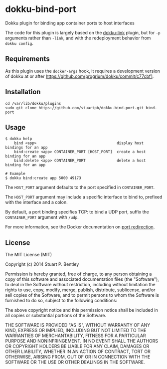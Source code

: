 # dokku-bind-port

Dokku plugin for binding app container ports to host interfaces

The code for this plugin is largely based on the
[dokku-link](https://github.com/rlaneve/dokku-link) plugin, but for `-p`
arguments rather than `-link`, and with the redeployment behavior from
`dokku config`.

## Requirements

As this plugin uses the `docker-args` hook, it requires a development version
of dokku at or after https://github.com/progrium/dokku/commit/c77cbf1.

## Installation

```
cd /var/lib/dokku/plugins
sudo git clone https://github.com/stuartpb/dokku-bind-port.git bind-port
```

## Usage

```
$ dokku help
    bind <app>                                    display host bindings for an app
    bind:create <app> CONTAINER_PORT [HOST_PORT]  create a host binding for an app
    bind:delete <app> CONTAINER_PORT              delete a host binding for an app

# Example    
$ dokku bind:create app 5000 49173
```

The `HOST_PORT` argument defaults to the port specified in `CONTAINER_PORT`.

The `HOST_PORT` argument may include a specific interface to bind to, prefixed
with the interface and a colon.

By default, a port binding specifies TCP: to bind a UDP port, suffix the
`CONTAINER_PORT` argument with `/udp`.

For more information, see the Docker documentation on [port redirection][].

[port redirection]: http://docs.docker.io/en/latest/use/port_redirection/#binding-a-port-to-a-host-interface

## License

The MIT License (MIT)

Copyright (c) 2014 Stuart P. Bentley

Permission is hereby granted, free of charge, to any person obtaining a copy of
this software and associated documentation files (the "Software"), to deal in
the Software without restriction, including without limitation the rights to
use, copy, modify, merge, publish, distribute, sublicense, and/or sell copies of
the Software, and to permit persons to whom the Software is furnished to do so,
subject to the following conditions:

The above copyright notice and this permission notice shall be included in all
copies or substantial portions of the Software.

THE SOFTWARE IS PROVIDED "AS IS", WITHOUT WARRANTY OF ANY KIND, EXPRESS OR
IMPLIED, INCLUDING BUT NOT LIMITED TO THE WARRANTIES OF MERCHANTABILITY, FITNESS
FOR A PARTICULAR PURPOSE AND NONINFRINGEMENT. IN NO EVENT SHALL THE AUTHORS OR
COPYRIGHT HOLDERS BE LIABLE FOR ANY CLAIM, DAMAGES OR OTHER LIABILITY, WHETHER
IN AN ACTION OF CONTRACT, TORT OR OTHERWISE, ARISING FROM, OUT OF OR IN
CONNECTION WITH THE SOFTWARE OR THE USE OR OTHER DEALINGS IN THE SOFTWARE.
